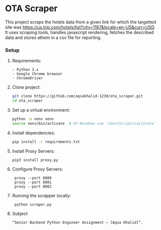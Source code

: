 # OTA Scraper

This project scraps the hotels data from a given link for which the targetted site was https://us.trip.com/hotels/list?city=1187&locale=en-US&curr=USD. It uses scraping tools, handles javascript rendering, fetches the described data and stores athem in a csv file for reporting.

### Setup

1. Requirements:
   ```
   - Python 3.x
   - Google Chrome browser
   - ChromeDriver
   ```


2. Clone project:
   ```bash
   git clone https://github.com/aqsakhalid-1230/ota_scraper.git
   cd ota_scraper 
   ```

3. Set up a virtual environment:
   ```bash
   python -m venv venv
   source venv/bin/activate  # On Windows use `venv\Scripts\activate`
   ```

4. Install dependencies:
   ```bash
   pip install -r requirements.txt
   ```

5. Install Proxy Servers:
   ```
   pip3 install proxy.py
   ```
5. Configure Proxy Servers:
   ```
    proxy --port 8080
    proxy --port 8081
    proxy --port 8082
   ```

6. Running the scrapper locally:
   ```
    python scraper.py 
   ```

7. Subject
   ```
   “Senior Backend Python Engineer Assignment – [Aqsa Khalid]”.
   ```
